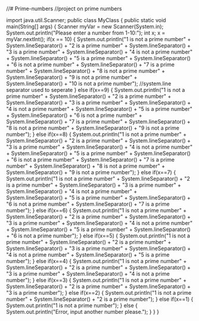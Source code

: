 //# Prime-numbers
//project on prime numbers

import java.util.Scanner;
public class MyClass {
    public static void main(String[] args) {
        Scanner myVar = new Scanner(System.in);
        System.out.println("Please enter a number from 1-10:");
        int x;
        x = myVar.nextInt();
        if(x == 10)   {
            System.out.println("1 is not a prime number" + System.lineSeparator() + "2 is a prime number" + System.lineSeparator() + "3 is a prime number" + System.lineSeparator() + "4 is not a prime number" + System.lineSeparator() + "5 is a prime number" + System.lineSeparator() + "6 is not a prime number" + System.lineSeparator() + "7 is a prime number" + System.lineSeparator() + "8 is not a prime number" + System.lineSeparator() + "9 is not a prime number" + System.lineSeparator() + "10 is not a prime number"); //system.line separator used to seperate
        } else if(x==9)  {
            System.out.println("1 is not a prime number" + System.lineSeparator() + "2 is a prime number" + System.lineSeparator() + "3 is a prime number" + System.lineSeparator() + "4 is not a prime number" + System.lineSeparator() + "5 is a prime number" + System.lineSeparator() + "6 is not a prime number" + System.lineSeparator() + "7 is a prime number" + System.lineSeparator() + "8 is not a prime number" + System.lineSeparator() + "9 is not a prime number");
        } else if(x==8)  {
            System.out.println("1 is not a prime number" + System.lineSeparator() + "2 is a prime number" + System.lineSeparator() + "3 is a prime number" + System.lineSeparator() + "4 is not a prime number" + System.lineSeparator() + "5 is a prime number" + System.lineSeparator() + "6 is not a prime number" + System.lineSeparator() + "7 is a prime number" + System.lineSeparator() + "8 is not a prime number" + System.lineSeparator() + "9 is not a prime number");
        } else if(x==7)  {
            System.out.println("1 is not a prime number" + System.lineSeparator() + "2 is a prime number" + System.lineSeparator() + "3 is a prime number" + System.lineSeparator() + "4 is not a prime number" + System.lineSeparator() + "5 is a prime number" + System.lineSeparator() + "6 is not a prime number" + System.lineSeparator() + "7 is a prime number");
        } else if(x==6)  {
            System.out.println("1 is not a prime number" + System.lineSeparator() + "2 is a prime number" + System.lineSeparator() + "3 is a prime number" + System.lineSeparator() + "4 is not a prime number" + System.lineSeparator() + "5 is a prime number" + System.lineSeparator() + "6 is not a prime number");
        } else if(x==5)  {
            System.out.println("1 is not a prime number" + System.lineSeparator() + "2 is a prime number" + System.lineSeparator() + "3 is a prime number" + System.lineSeparator() + "4 is not a prime number" + System.lineSeparator() + "5 is a prime number");
        } else if(x==4)  {
            System.out.println("1 is not a prime number" + System.lineSeparator() + "2 is a prime number" + System.lineSeparator() + "3 is a prime number" + System.lineSeparator() + "4 is not a prime number");
        } else if(x==3)  {
            System.out.println("1 is not a prime number" + System.lineSeparator() + "2 is a prime number" + System.lineSeparator() + "3 is a prime number");
        } else if(x==2)  {
            System.out.println("1 is not a prime number" + System.lineSeparator() + "2 is a prime number");
        } else if(x==1)  {
            System.out.println("1 is not a prime number");
    } else  {
        System.out.println("Error, input another number please.");
    }
    }
}
